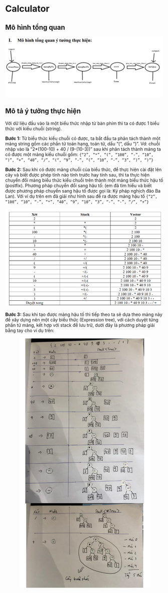 # Calculator

## Mô hình tổng quan

<div align="center">
    <img src="./public/Explain.png"/>
</div>

## Mô tả ý tưởng thực hiện

Với dữ liệu đầu vào là một biểu thức nhập từ bàn phím thì ta có được 1 biểu
thức với kiểu chuỗi (string).

**Bước 1:** Từ biểu thức kiểu chuỗi có được, ta bắt đầu ta phân tách thành một
mảng string gồm các phần tử toán hạng, toán tử, dấu “(“, dấu “)”.
Vd: chuỗi nhập vào là “2*(100-10) + 40 / (9-(10-3))” sau khi phân tách thành
mảng ta có được một mảng kiểu chuỗi gồm:
`{“2”, “*”, “(“, “100”, “-”, “10”, “)”, “+”, “40”, “/”, “(“, “9”, “-”, “(”, “10”, “-”, “3”, “)”, “)”}`

**Bước 2:** Sau khi có được mảng chuỗi của biểu thức, để thực hiện cài đặt lên
cây và biết được phép tính nào tính trước hay tính sau, thì ta thực hiện chuyển đổi
mảng biểu thức kiểu chuỗi trên thành một mảng biểu thức hậu tố (postfix).
Phương pháp chuyển đổi sang hậu tố: (em đã tìm hiểu và biết được phương
pháp chuyển sang hậu tố được gọi là: Ký pháp nghịch đảo Ba Lan). Với ví dụ trên
em đã giải như hình sau để ra được mảng hậu tố
`{“2”, “100”, “10“, “-”, “*”, “40”, “9”, “10”, “3”, “-”, “-”, “/”, “+”}`

<div align="center">
    <img src="./public/table.png"/>
</div>

**Bước 3:** Sau khi tạo được mảng hậu tố thì tiếp theo ta sẽ dựa theo mảng này để
xây dựng nên một cây biểu thức (Expression tree), với cách duyệt từng phần tử
mảng, kết hợp với stack<tree> để lưu trữ, dưới đây là phương pháp giải bằng tay cho
ví dụ trên:

<div align="center">
    <img src="./public/buildTree.png"/>
</div>
